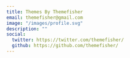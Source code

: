 ```yaml
---
title: Themes By Themefisher
email: themefisher@gmail.com
image: "/images/profile.svg"
description: ""
social:
  twitter: https://twitter.com/themefisher/
  github: https://github.com/themefisher/
---
```



